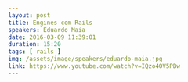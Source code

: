 ```yaml
---
layout: post
title: Engines com Rails
speakers: Eduardo Maia
date: 2016-03-09 11:39:01
duration: 15:20
tags: [ rails ]
img: /assets/image/speakers/eduardo-maia.jpg
link: https://www.youtube.com/watch?v=IQzo4OV5PBw
---
```

